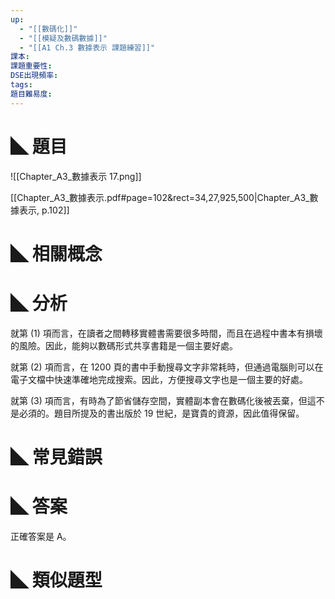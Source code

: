 ```yaml
---
up:
  - "[[數碼化]]"
  - "[[模疑及數碼數據]]"
  - "[[A1 Ch.3 數據表示 課題練習]]"
課本: 
課題重要性: 
DSE出現頻率: 
tags: 
題目難易度:
---
```


# ◣ 題目
![[Chapter_A3_數據表示 17.png]]

[[Chapter_A3_數據表示.pdf#page=102&rect=34,27,925,500|Chapter_A3_數據表示, p.102]]

# ◣ 相關概念

# ◣ 分析
就第 (1) 項而言，在讀者之間轉移實體書需要很多時間，而且在過程中書本有損壞的風險。因此，能夠以數碼形式共享書籍是一個主要好處。

就第 (2) 項而言，在 1200 頁的書中手動搜尋文字非常耗時，但通過電腦則可以在電子文檔中快速準確地完成搜索。因此，方便搜尋文字也是一個主要的好處。

就第 (3) 項而言，有時為了節省儲存空間，實體副本會在數碼化後被丟棄，但這不是必須的。題目所提及的書出版於 19 世紀，是寶貴的資源，因此值得保留。

# ◣ 常見錯誤

# ◣ 答案
正確答案是 A。

# ◣ 類似題型